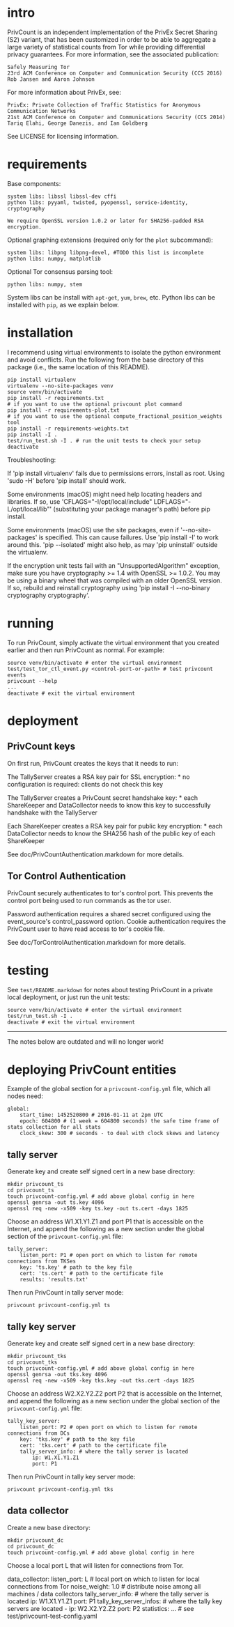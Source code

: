 # intro

PrivCount is an independent implementation of the PrivEx Secret Sharing (S2) variant, that has
been customized in order to be able to aggregate a large variety of statistical counts from Tor
while providing differential privacy guarantees. For more information, see the associated
publication:

```
Safely Measuring Tor
23rd ACM Conference on Computer and Communication Security (CCS 2016)
Rob Jansen and Aaron Johnson
```

For more information about PrivEx, see:

```
PrivEx: Private Collection of Traffic Statistics for Anonymous Communication Networks
21st ACM Conference on Computer and Communications Security (CCS 2014)
Tariq Elahi, George Danezis, and Ian Goldberg
```

See LICENSE for licensing information.

# requirements

Base components:

    system libs: libssl libssl-dev cffi
    python libs: pyyaml, twisted, pyopenssl, service-identity, cryptography

    We require OpenSSL version 1.0.2 or later for SHA256-padded RSA encryption.

Optional graphing extensions (required only for the `plot` subcommand):

    system libs: libpng libpng-devel, #TODO this list is incomplete
    python libs: numpy, matplotlib

Optional Tor consensus parsing tool:

    python libs: numpy, stem

System libs can be install with `apt-get`, `yum`, `brew`, etc. Python libs can be installed with `pip`, as we explain below.

# installation

I recommend using virtual environments to isolate the python environment and avoid conflicts.
Run the following from the base directory of this package (i.e., the same location of this README).

    pip install virtualenv
    virtualenv --no-site-packages venv
    source venv/bin/activate
    pip install -r requirements.txt
    # if you want to use the optional privcount plot command
    pip install -r requirements-plot.txt
    # if you want to use the optional compute_fractional_position_weights tool
    pip install -r requirements-weights.txt
    pip install -I .
    test/run_test.sh -I . # run the unit tests to check your setup
    deactivate

Troubleshooting:

If 'pip install virtualenv' fails due to permissions errors, install as root. Using 'sudo -H' before 'pip install' should work.

Some environments (macOS) might need help locating headers and libraries. If so, use 'CFLAGS="-I/opt/local/include" LDFLAGS="-L/opt/local/lib"' (substituting your package manager's path) before pip install.

Some environments (macOS) use the site packages, even if '--no-site-packages' is specified. This can cause failures. Use 'pip install -I' to work around this. 'pip --isolated' might also help, as may 'pip uninstall' outside the virtualenv.

If the encryption unit tests fail with an "UnsupportedAlgorithm" exception, make sure you have cryptography >= 1.4 with OpenSSL >= 1.0.2. You may be using a binary wheel that was compiled with an older OpenSSL version. If so, rebuild and reinstall cryptography using 'pip install -I --no-binary cryptography cryptography'.

# running

To run PrivCount, simply activate the virtual environment that you created earlier and then run PrivCount as normal. For example:

    source venv/bin/activate # enter the virtual environment
    test/test_tor_ctl_event.py <control-port-or-path> # test privcount events
    privcount --help
    ...
    deactivate # exit the virtual environment

# deployment

## PrivCount keys

On first run, PrivCount creates the keys that it needs to run:

The TallyServer creates a RSA key pair for SSL encryption:
    * no configuration is required: clients do not check this key

The TallyServer creates a PrivCount secret handshake key:
    * each ShareKeeper and DataCollector needs to know this key to
      successfully handshake with the TallyServer

Each ShareKeeper creates a RSA key pair for public key encryption:
     * each DataCollector needs to know the SHA256 hash of the public key of
       each ShareKeeper

See doc/PrivCountAuthentication.markdown for more details.

## Tor Control Authentication


PrivCount securely authenticates to tor's control port. This prevents the
control port being used to run commands as the tor user.

Password authentication requires a shared secret configured using the
event_source's control_password option. Cookie authentication requires the
PrivCount user to have read access to tor's cookie file.

See doc/TorControlAuthentication.markdown for more details.

# testing

See `test/README.markdown` for notes about testing PrivCount in a private local deployment, or just run the unit tests:

    source venv/bin/activate # enter the virtual environment
    test/run_test.sh -I .
    deactivate # exit the virtual environment

----------

The notes below are outdated and will no longer work!

# deploying PrivCount entities

Example of the global section for a `privcount-config.yml` file, which all nodes need:

    global:
        start_time: 1452520800 # 2016-01-11 at 2pm UTC
        epoch: 604800 # (1 week = 604800 seconds) the safe time frame of stats collection for all stats
        clock_skew: 300 # seconds - to deal with clock skews and latency

## tally server

Generate key and create self signed cert in a new base directory:

    mkdir privcount_ts
    cd privcount_ts
    touch privcount-config.yml # add above global config in here
    openssl genrsa -out ts.key 4096
    openssl req -new -x509 -key ts.key -out ts.cert -days 1825

Choose an address W1.X1.Y1.Z1 and port P1 that is accessible on the Internet, and append the
following as a new section under the global section of the `privcount-config.yml` file:

    tally_server:
        listen_port: P1 # open port on which to listen for remote connections from TKSes
        key: 'ts.key' # path to the key file
        cert: 'ts.cert' # path to the certificate file
        results: 'results.txt'

Then run PrivCount in tally server mode:

    privcount privcount-config.yml ts

## tally key server

Generate key and create self signed cert in a new base directory:

    mkdir privcount_tks
    cd privcount_tks
    touch privcount-config.yml # add above global config in here
    openssl genrsa -out tks.key 4096
    openssl req -new -x509 -key tks.key -out tks.cert -days 1825

Choose an address W2.X2.Y2.Z2 port P2 that is accessible on the Internet, and append the
following as a new section under the global section of the `privcount-config.yml` file:

    tally_key_server:
        listen_port: P2 # open port on which to listen for remote connections from DCs
        key: 'tks.key' # path to the key file
        cert: 'tks.cert' # path to the certificate file
        tally_server_info: # where the tally server is located
            ip: W1.X1.Y1.Z1
            port: P1

Then run PrivCount in tally key server mode:

    privcount privcount-config.yml tks

## data collector

Create a new base directory:

    mkdir privcount_dc
    cd privcount_dc
    touch privcount-config.yml # add above global config in here

Choose a local port L that will listen for connections from Tor.

data_collector:
    listen_port: L # local port on which to listen for local connections from Tor
    noise_weight: 1.0 # distribute noise among all machines / data collectors
    tally_server_info: # where the tally server is located
        ip: W1.X1.Y1.Z1
        port: P1
    tally_key_server_infos: # where the tally key servers are located
        -
            ip: W2.X2.Y2.Z2
            port: P2
    statistics: ... # see test/privcount-test-config.yaml
